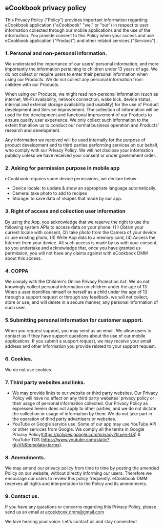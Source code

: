 ## eCookbook privacy policy

This Privacy Policy ("Policy") provides important information regarding eCookbook application ("eCookbook" "we," or "our") in respect to user information collected through our mobile applications and the use of the information. You provide consent to this Policy when your access and use eCookbook application ("Product") and other related services ("Services") .

### 1. Personal and non-personal information.
We understand the importance of our users' personal information, and more importantly the information pertaining to children under 13 years of age. We do not collect or require users to enter their personal information when using our Products. We do not collect any personal information from children with our Products.

When using our Products, we might read non-personal information (such as internet, Wi-Fi availability, network connection, wake lock, device status, internal and external storage availability and usability) for the use of Product development and Service improvement. The collection of information will be used for the development and functional improvement of our Products to ensure quality user experience. We only collect such information to the extent that allow us to conduct our normal business operation and Products' research and development.

Any information we received will be used internally for the purpose of product development and to third parties performing services on our behalf, who comply with our Privacy Policy. We will not disclose your information publicly unless we have received your consent or under government order.

### 2. Asking for permission purpose in mobile app
eCookbook requires some device permissions, we declare below:

- Device locale: to update & show an appropriate language automatically.
- Camera: take photo to add to recipes
- Storage: to save data of recipes that made by our app.

### 3. Right of access and collection user information
By using the App, you acknowledge that we reserve the right to use the following system APIs to access data on your phone: (1 ) Obtain your current locale with consent, (2) take photo from the Camera of your device or use existing photo, (3) Write App data to a memory card, (4) Access the Internet from your device. All such access is made by us with your consent, so you undertake and acknowledge that, once you have granted us permission, you will not have any claims against with eCookbook DMM about this access.

### 4. COPPA
We comply with the Children's Online Privacy Protection Act. We do not knowingly collect personal information on children under the age of 13. When a user identifies himself or herself as a child under the age of 13 through a support request or through any feedback, we will not collect, store or use, and will delete in a secure manner, any personal information of such user.

### 5.Submitting personal information for customer support.
When you request support, you may send us an email. We allow users to contact us if they have support questions about the use of our mobile applications. If you submit a support request, we may receive your email address and other information you provide related to your support request.

### 6. Cookies.
We do not use cookies.

### 7. Third party websites and links.
- We may provide links to our website or third party websites. Our Privacy Policy will have no effect on any third party websites' privacy policy or their usage of personal information collected. Our Privacy Policy as expressed herein does not apply to other parties, and we do not dictate the collection or usage of information by them. We do not take part in the operation of third party advertisers or websites.
- YouTube or Google service use: Some of our app may use YouTube API or other services from Google. We comply all the terms in Google Privacy Policy(https://policies.google.com/privacy?hl=en-US) & YouTube TOS (https://www.youtube.com/static?gl=VN&template=terms).

### 8. Amendments.
We may amend our privacy policy from time to time by posting the amended Policy on our website, without directly informing our users. Therefore we encourage our users to review this policy frequently. eCookbook DMM reserves all rights and interpretation to the Policy and its amendments.

### 9. Contact us.
If you have any questions or concerns regarding this Privacy Policy, please send us an email at ecookbook.dmm@gmail.com

We love hearing your voice. Let's contact us and stay connected!
